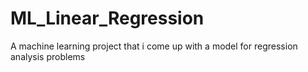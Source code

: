 # ML_Linear_Regression
A machine learning project that i  come up with a model for regression analysis problems
